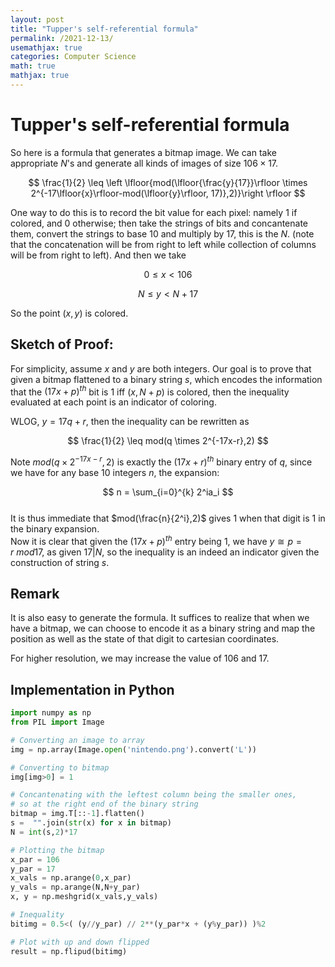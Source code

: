 ```yaml
---
layout: post
title: "Tupper's self-referential formula"
permalink: /2021-12-13/
usemathjax: true
categories: Computer Science
math: true
mathjax: true
---
```


# Tupper's self-referential formula

So here is a formula that generates a bitmap image. We can take appropriate $N$'s and generate all kinds of images of size $106 \times 17$. 

$$
\frac{1}{2} \leq \left \lfloor{mod(\lfloor{\frac{y}{17}}\rfloor \times 2^{-17\lfloor{x}\rfloor-mod(\lfloor{y}\rfloor, 17)},2)}\right \rfloor 
$$  

One way to do this is to record the bit value for each pixel: namely $1$ if colored, and $0$ otherwise; then take the strings of bits and concantenate them, convert the strings to base $10$ and multiply by $17$, this is the $N$.  (note that the concatenation will be from right to left while collection of columns will be from right to left). And then we take   

$$0\leq x<106$$

$$N\leq y<N+17$$  

So the point $(x,y)$ is colored.  

## Sketch of Proof:  
For simplicity, assume $x$ and $y$ are both integers. Our goal is to prove that given a bitmap flattened to a binary string $s$, which encodes the information that the $(17x+p)^{th}$ bit is $1$ iff $(x,N+p)$ is colored, then the inequality evaluated at each point is an indicator of coloring.   


WLOG, $y=17q+r$, then the inequality can be rewritten as  

$$
\frac{1}{2} \leq mod(q \times 2^{-17x-r},2)
$$  

Note $mod(q \times 2^{-17x-r},2)$ is exactly the $(17x+r)^{th}$ binary entry of $q$, since we have for any base $10$ integers $n$, the expansion:  

$$
n = \sum_{i=0}^{k} 2^ia_i
$$  
It is thus immediate that $mod(\frac{n}{2^i},2)$ gives $1$ when that digit is $1$ in the binary expansion.  
Now it is clear that given the $(17x+p)^{th}$ entry being $1$, we have $y\cong p =r \ mod17$, as given $17 | N$, so the inequality is an indeed an indicator given the construction of string $s$.  

## Remark  
It is also easy to generate the formula. It suffices to realize that when we have a bitmap, we can choose to encode it as a binary string and map the position as well as the state of that digit to cartesian coordinates.  

For higher resolution, we may increase the value of $106$ and $17$.  

## Implementation in Python

```python
import numpy as np
from PIL import Image

# Converting an image to array
img = np.array(Image.open('nintendo.png').convert('L'))

# Converting to bitmap
img[img>0] = 1

# Concantenating with the leftest column being the smaller ones, 
# so at the right end of the binary string
bitmap = img.T[::-1].flatten()
s =  "".join(str(x) for x in bitmap)
N = int(s,2)*17

# Plotting the bitmap
x_par = 106
y_par = 17
x_vals = np.arange(0,x_par)
y_vals = np.arange(N,N+y_par)
x, y = np.meshgrid(x_vals,y_vals)

# Inequality
bitimg = 0.5<( (y//y_par) // 2**(y_par*x + (y%y_par)) )%2

# Plot with up and down flipped
result = np.flipud(bitimg)
```
